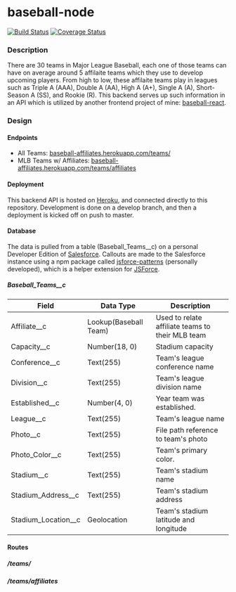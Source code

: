 # baseball-node

[![Build Status](https://travis-ci.com/matthewdoles/baseball-node.svg?branch=master)](https://travis-ci.com/matthewdoles/baseball-node) [![Coverage Status](https://coveralls.io/repos/github/matthewdoles/baseball-node/badge.svg?branch=master)](https://coveralls.io/github/matthewdoles/baseball-node?branch=master)

### Description

There are 30 teams in Major League Baseball, each one of those teams can have on average around 5 affilaite teams which they use to develop upcoming players. From high to low, these affilaite teams play in leagues such as Triple A (AAA), Double A (AA), High A (A+), Single A (A), Short-Season A (SS), and Rookie (R). This backend serves up such information in an API which is utilized by another frontend project of mine: [baseball-react](https://github.com/matthewdoles/baseball-react).

### Design

#### Endpoints

- All Teams: [baseball-affiliates.herokuapp.com/teams/](https://baseball-affiliates.herokuapp.com/teams/)
- MLB Teams w/ Affiliates: [baseball-affiliates.herokuapp.com/teams/affiliates](https://baseball-affiliates.herokuapp.com/teams/affiliates)

#### Deployment

This backend API is hosted on [Heroku](https://www.heroku.com/), and connected directly to this repository. Development is done on a develop branch, and then a deployment is kicked off on push to master.

#### Database

The data is pulled from a table (Baseball_Teams\_\_c) on a personal Developer Edition of [Salesforce](https://www.salesforce.com/). Callouts are made to the Salesforce instance using a npm package called [jsforce-patterns](https://github.com/matthewdoles/jsforce-patterns) (personally developed), which is a helper extension for [JSForce](https://jsforce.github.io/start/).

##### Baseball_Teams\_\_c

| Field                 | Data Type             | Description                                      |
| --------------------- | --------------------- | ------------------------------------------------ |
| Affiliate\_\_c        | Lookup(Baseball Team) | Used to relate affiliate teams to their MLB team |
| Capacity\_\_c         | Number(18, 0)         | Stadium capacity                                 |
| Conference\_\_c       | Text(255)             | Team's league conference name                    |
| Division\_\_c         | Text(255)             | Team's league division name                      |
| Established\_\_c      | Number(4, 0)          | Year team was established.                       |
| League\_\_c           | Text(255)             | Team's league name                               |
| Photo\_\_c            | Text(255)             | File path reference to team's photo              |
| Photo_Color\_\_c      | Text(255)             | Team's primary color.                            |
| Stadium\_\_c          | Text(255)             | Team's stadium name                              |
| Stadium_Address\_\_c  | Text(255)             | Team's stadium address                           |
| Stadium_Location\_\_c | Geolocation           | Team's stadium latitude and longitude            |

#### Routes

##### /teams/

##### /teams/affiliates
